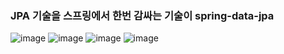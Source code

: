 ### JPA 기술을 스프링에서 한번 감싸는 기술이 spring-data-jpa

![image](https://user-images.githubusercontent.com/40969203/103496986-7ffe8100-4e83-11eb-89dd-4712ef7de206.png)
![image](https://user-images.githubusercontent.com/40969203/103496994-83920800-4e83-11eb-941d-93d7d58a3894.png)
![image](https://user-images.githubusercontent.com/40969203/103497012-8ab91600-4e83-11eb-8ebc-4ca36ce76e94.png)
![image](https://user-images.githubusercontent.com/40969203/103497026-91478d80-4e83-11eb-8509-6f9047d9dc4d.png)
